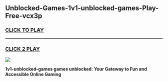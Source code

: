 
## Unblocked-Games-1v1-unblocked-games-Play-Free-vcx3p
<h3>
<a href="https://premium76.site?title=1v1-unblocked-games&ref=12A">CLICK TO PLAY</a></h3>
<hr>

<h3>
<a href="https://premium76.site?title=1v1-unblocked-games&ref=12A">CLICK 2 PLAY</a>
  
</h3>

<a href="https://premium76.site?title=1v1-unblocked-games&ref=12A"><img src="https://clearcache.store/games.png"></a>


**1v1-unblocked-games games unblocked: Your Gateway to Fun and Accessible Online Gaming**
